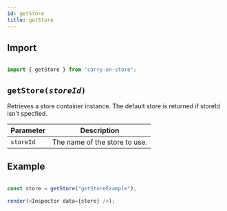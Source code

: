 ```yaml
---
id: getStore
title: getStore
---
```

## Import

```js

import { getStore } from "carry-on-store";

```

## `getStore(`_`storeId`_`)`

Retrieves a store container instance. The default store is returned if storeId isn't specfied.

| Parameter        | Description                   |
| ---------------- | ----------------------------- |
| `storeId` | The name of the store to use. |

## Example

```js live noInline

const store = getStore("getStoreExample");

render(<Inspector data={store} />);

```
